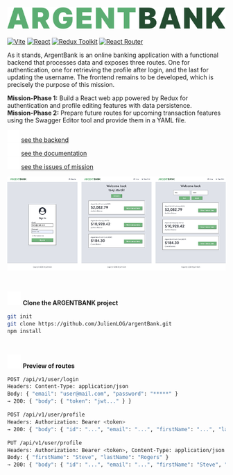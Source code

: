 ![logo](./public/ARGENTBANK.svg)
<br />
<br />
[![Vite](https://img.shields.io/badge/Vite-646CFF?logo=vite&logoColor=white)](https://vitejs.dev)
[![React](https://img.shields.io/badge/React-18-61DAFB?logo=react&logoColor=white)](https://react.dev)
[![Redux Toolkit](https://img.shields.io/badge/Redux%20Toolkit-764ABC?logo=redux&logoColor=white)](https://redux-toolkit.js.org)
[![React Router](https://img.shields.io/badge/React%20Router-CA4245?logo=reactrouter&logoColor=white)](https://reactrouter.com)
<br />

As it stands, ArgentBank is an online banking application with a functional backend that processes data and exposes three routes. One for authentication, one for retrieving the profile after login, and the last for updating the username. The frontend remains to be developed, which is precisely the purpose of this mission.

**Mission-Phase 1:** Build a React web app powered by Redux for authentication and profile editing features with data persistence.
<br />**Mission-Phase 2:** Prepare future routes for upcoming transaction features using the Swagger Editor tool and provide them in a YAML file.

![icon](./public/icon-link.svg) [see the backend](https://github.com/OpenClassrooms-Student-Center/Project-10-Bank-API/tree/master)
<br /> ![icon](./public/icon-link.svg) [see the documentation]()
<br /> ![icon](./public/icon-link.svg) [see the issues of mission](https://github.com/OpenClassrooms-Student-Center/Project-10-Bank-API/tree/master/.github/ISSUE_TEMPLATE)

![icon](./public/features.png)

<br /> 

![icon](./public/icon-upload.svg) **Clone the ARGENTBANK project**

```bash
git init
git clone https://github.com/JulienLOG/argentBank.git
npm install
```
<br />

![icon](./public/icon-route.svg) **Preview of routes**
```bash
POST /api/v1/user/login
Headers: Content-Type: application/json
Body: { "email": "user@mail.com", "password": "*****" }
→ 200: { "body": { "token": "jwt..." } }
```

```bash
POST /api/v1/user/profile
Headers: Authorization: Bearer <token>
→ 200: { "body": { "id": "...", "email": "...", "firstName": "...", "lastName": "..." } }
```

```bash
PUT /api/v1/user/profile
Headers: Authorization: Bearer <token>, Content-Type: application/json
Body: { "firstName": "Steve", "lastName": "Rogers" }
→ 200: { "body": { "id": "...", "email": "...", "firstName": "Steve", "lastName": "Rogers" } }
```
